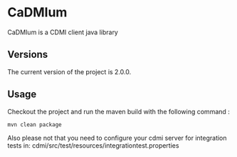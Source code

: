 CaDMIum
=======

CaDMIum is a CDMI client java library


Versions
------------

The current version of the project is 2.0.0.


Usage
------------

Checkout the project and run the maven build with the following command :

```shell
mvn clean package
```

Also please not that you need to configure your cdmi server for integration tests in: 
cdmi/src/test/resources/integrationtest.properties


